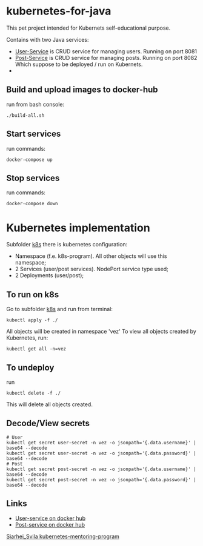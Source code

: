 # kubernetes-for-java
This pet project intended for Kubernets self-educational purpose.  

Contains with two Java services: 
- [User-Service](./user-service) is CRUD service for managing users. Running on port 8081
- [Post-Service](./post-service) is CRUD service for managing posts. Running on port 8082
Which suppose to be deployed / run on Kubernets.
- 
## Build and upload images to docker-hub
run from bash console:
```shell
./build-all.sh
```

## Start services
run commands:
```shell
docker-compose up
```
## Stop services
run commands:
```shell
docker-compose down
```

# Kubernetes implementation
Subfolder [k8s](./k8s) there is kubernetes configuration:
- Namespace (f.e. k8s-program). All other objects will use this namespace;
- 2 Services (user/post services). NodePort service type used;
- 2 Deployments (user/post);

## To run on k8s
Go to subfolder [k8s](./k8s) and run from terminal:
```shell
kubectl apply -f ./
``` 
All objects will be created in namespace 'vez'
To view all objects created by Kubernetes, run:
```shell
kubectl get all -n=vez
```

## To undeploy
run
```shell
kubectl delete -f ./
``` 
This will delete all objects created.

## Decode/View secrets 
```shell
# User
kubectl get secret user-secret -n vez -o jsonpath='{.data.username}' | base64 --decode
kubectl get secret user-secret -n vez -o jsonpath='{.data.password}' | base64 --decode
# Post
kubectl get secret post-secret -n vez -o jsonpath='{.data.username}' | base64 --decode
kubectl get secret post-secret -n vez -o jsonpath='{.data.password}' | base64 --decode
```
## Links
- [User-service on docker hub](https://hub.docker.com/repository/docker/vzateychuk/user-service/general)
- [Post-service on docker hub](https://hub.docker.com/repository/docker/vzateychuk/post-service/general)

[Siarhei_Svila kubernetes-mentoring-program](https://git.epam.com/Siarhei_Svila/kubernetes-mentoring-program/-/blob/main/1-microservices-architecture-and-docker/task/README.md)